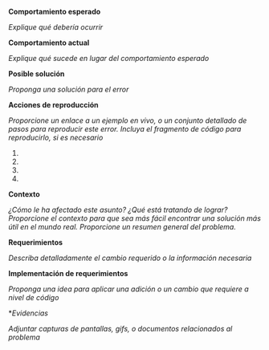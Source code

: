 **Comportamiento esperado**

_Explique qué debería ocurrir_

**Comportamiento actual**

_Explique qué sucede en lugar del comportamiento esperado_

**Posible solución**

_Proponga una solución para el error_

**Acciones de reproducción**

_Proporcione un enlace a un ejemplo en vivo, o un conjunto detallado de pasos para reproducir este error. Incluya el fragmento de código para reproducirlo, si es necesario_

1.
2.
3.
4.

**Contexto**

_¿Cómo le ha afectado este asunto? ¿Qué está tratando de lograr? Proporcione el contexto para que sea más fácil encontrar una solución más útil en el mundo real. Proporcione un resumen general del problema._

**Requerimientos**

_Describa detalladamente el cambio requerido o la información necesaria_

**Implementación de requerimientos**

_Proponga una idea para aplicar una adición o un cambio que requiere a nivel de código_

**Evidencias*

_Adjuntar capturas de pantallas, gifs, o documentos relacionados al problema_
